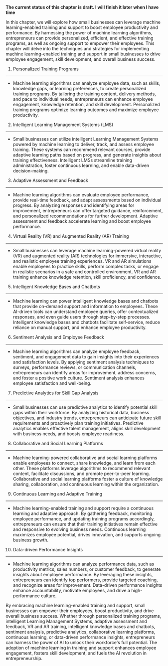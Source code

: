 **The current status of this chapter is draft. I will finish it later when I have time**

In this chapter, we will explore how small businesses can leverage machine learning-enabled training and support to boost employee productivity and performance. By harnessing the power of machine learning algorithms, entrepreneurs can provide personalized, efficient, and effective training programs, as well as ongoing support to empower their employees. This chapter will delve into the techniques and strategies for implementing machine learning-enabled training and support in small businesses to drive employee engagement, skill development, and overall business success.

1. Personalized Training Programs
---------------------------------

* Machine learning algorithms can analyze employee data, such as skills, knowledge gaps, or learning preferences, to create personalized training programs. By tailoring the training content, delivery methods, and pace to individual needs, entrepreneurs can enhance employee engagement, knowledge retention, and skill development. Personalized training programs optimize learning outcomes and maximize employee productivity.

2. Intelligent Learning Management Systems (LMS)
------------------------------------------------

* Small businesses can utilize intelligent Learning Management Systems powered by machine learning to deliver, track, and assess employee training. These systems can recommend relevant courses, provide adaptive learning paths based on progress, and generate insights about training effectiveness. Intelligent LMSs streamline training administration, foster continuous learning, and enable data-driven decision-making.

3. Adaptive Assessment and Feedback
-----------------------------------

* Machine learning algorithms can evaluate employee performance, provide real-time feedback, and adapt assessments based on individual progress. By analyzing responses and identifying areas for improvement, entrepreneurs can offer targeted guidance, reinforcement, and personalized recommendations for further development. Adaptive assessment and feedback accelerate learning and boost employee performance.

4. Virtual Reality (VR) and Augmented Reality (AR) Training
-----------------------------------------------------------

* Small businesses can leverage machine learning-powered virtual reality (VR) and augmented reality (AR) technologies for immersive, interactive, and realistic employee training experiences. VR and AR simulations enable employees to practice skills, perform complex tasks, or engage in realistic scenarios in a safe and controlled environment. VR and AR training enhance knowledge retention, skill proficiency, and confidence.

5. Intelligent Knowledge Bases and Chatbots
-------------------------------------------

* Machine learning can power intelligent knowledge bases and chatbots that provide on-demand support and information to employees. These AI-driven tools can understand employee queries, offer contextualized responses, and even guide users through step-by-step processes. Intelligent knowledge bases and chatbots facilitate self-service, reduce reliance on manual support, and enhance employee productivity.

6. Sentiment Analysis and Employee Feedback
-------------------------------------------

* Machine learning algorithms can analyze employee feedback, sentiment, and engagement data to gain insights into their experiences and satisfaction levels. By applying sentiment analysis techniques to surveys, performance reviews, or communication channels, entrepreneurs can identify areas for improvement, address concerns, and foster a positive work culture. Sentiment analysis enhances employee satisfaction and well-being.

7. Predictive Analytics for Skill Gap Analysis
----------------------------------------------

* Small businesses can use predictive analytics to identify potential skill gaps within their workforce. By analyzing historical data, business objectives, and industry trends, entrepreneurs can anticipate future skill requirements and proactively plan training initiatives. Predictive analytics enables effective talent management, aligns skill development with business needs, and boosts employee readiness.

8. Collaborative and Social Learning Platforms
----------------------------------------------

* Machine learning-powered collaborative and social learning platforms enable employees to connect, share knowledge, and learn from each other. These platforms leverage algorithms to recommend relevant content, facilitate discussions, and promote peer-to-peer learning. Collaborative and social learning platforms foster a culture of knowledge sharing, collaboration, and continuous learning within the organization.

9. Continuous Learning and Adaptive Training
--------------------------------------------

* Machine learning-enabled training and support require a continuous learning and adaptive approach. By gathering feedback, monitoring employee performance, and updating training programs accordingly, entrepreneurs can ensure that their training initiatives remain effective and responsive to evolving business needs. Continuous learning maximizes employee potential, drives innovation, and supports ongoing business growth.

10. Data-driven Performance Insights
------------------------------------

* Machine learning algorithms can analyze performance data, such as productivity metrics, sales numbers, or customer feedback, to generate insights about employee performance. By leveraging these insights, entrepreneurs can identify top performers, provide targeted coaching, and recognize areas for improvement. Data-driven performance insights enhance accountability, motivate employees, and drive a high-performance culture.

By embracing machine learning-enabled training and support, small businesses can empower their employees, boost productivity, and drive overall business success. Whether through personalized training programs, intelligent Learning Management Systems, adaptive assessment and feedback, VR and AR training, intelligent knowledge bases and chatbots, sentiment analysis, predictive analytics, collaborative learning platforms, continuous learning, or data-driven performance insights, entrepreneurs can harness the power of AI to unlock their workforce's full potential. The adoption of machine learning in training and support enhances employee engagement, fosters skill development, and fuels the AI revolution in entrepreneurship.
